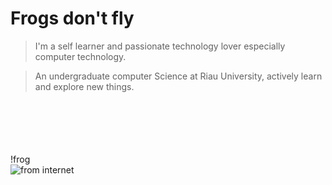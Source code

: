 # **Frogs don't fly**
  
> I'm a self learner and passionate technology lover especially computer technology.

> An undergraduate computer Science at Riau University, actively learn and explore new things. 
 
&nbsp;  
&nbsp;  
&nbsp;  
&nbsp;  
&nbsp;  
!frog  
![from internet](https://us.123rf.com/450wm/kohanova/kohanova1811/kohanova181100108/113058780-portrait-of-highland-straight-fluffy-cat-with-long-hair-and-round-sunglasses-fashion-style-cool-anim.jpg?ver=6)
